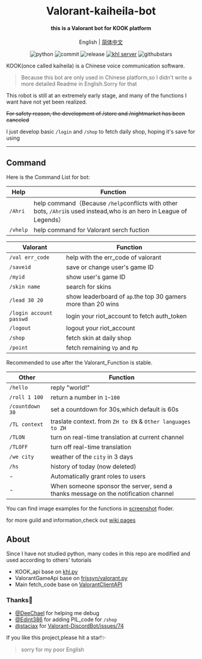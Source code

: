 <h1 align="center">Valorant-kaiheila-bot</h1>


<h4 align="center">this is a Valorant bot for KOOK platform</h4>


<div align="center">

English | [简体中文](./README.md)

![python](https://img.shields.io/badge/Python-3.8%2B-green) ![commit](https://img.shields.io/github/last-commit/Aewait/Valorant-kaiheila-bot) ![release](https://img.shields.io/github/v/release/Aewait/Valorant-kaiheila-bot)
[![khl server](https://www.kaiheila.cn/api/v3/badge/guild?guild_id=3566823018281801&style=3)](https://kaihei.co/oqz7Xg) ![githubstars](https://img.shields.io/github/stars/Aewait/Valorant-kaiheila-bot?style=social)

</div>

KOOK(once called kaiheila) is a Chinese voice communication software.

>Because this bot are only used in Chinese platform,so I didn't write a more detailed Readme in English.Sorry for that

This robot is still at an extremely early stage, and many of the functions I want have not yet been realized.

~~For safety reason, the development of /store and /nightmarket has been canceled~~

I just develop basic `/login` and `/shop` to fetch daily shop, hoping it's save for using 

----

## Command

Here is the Command List for bot:

| Help        | Function                                                     |
| --------------- | ------------------------------------------------------------ |
| `/Ahri`         | help command（Because `/help`conflicts with other bots, `/Ahri`is used instead,who is an hero in League of Legends） |
| `/vhelp`         | help command for Valorant serch fuction |

| Valorant        | Function                                                     |
| --------------- | ------------------------------------------------------------ |
| `/val err_code` | help with the err_code of valorant                           |
| `/saveid`       | save or change user's game ID                                |
| `/myid`         | show user's game ID                                          |
| `/skin name`    | search for skins                                             |
| `/lead 30 20`   | show leaderboard of `ap`.the top 30 gamers more than 20 wins |
| `/login account passwd` | login your riot_account to fetch auth_token |
| `/logout` | logout your riot_account |
| `/shop` | fetch skin at daily shop |
| `/point` | fetch remaining `Vp` and `Rp` |

Recommended to use after the Valorant_Function is stable.

| Other        | Function                                                     |
| --------------- | ------------------------------------------------------------ |
| `/hello`        | reply "world!"                                               |
| `/roll 1 100`   | return a number in `1~100`                                   |
| `/countdown 30` | set a countdown for 30s,which default is 60s                 |
| `/TL context`   | traslate context. from `ZH to EN` & `Other languages to ZH` |
| `/TLON`         | turn on real-time translation at current channel             |
| `/TLOFF`        | turn off real-time translation                               |
| `/we city`      | weather of the `city` in 3 days                                       |
| `/hs`           | history of today (now deleted)                                            |
| -               | Automatically grant roles to users                           |
| -               | When someone sponsor the server, send a thanks message on the notification channel |

You can find image examples for the functions in [screenshot](./screenshot) floder.

for more guild and information,check out [wiki pages](https://github.com/Aewait/Valorant-kaiheila-bot/wiki)


## About
Since I have not studied python, many codes in this repo are modified and used according to others' tutorials
* KOOK_api base on [khl.py](https://github.com/TWT233/khl.py)
* ValorantGameApi base on [frissyn/valorant.py](https://github.com/frissyn/valorant.py/)
* Main fetch_code base on [ValorantClientAPI](https://github.com/HeyM1ke/ValorantClientAPI)



### Thanks🎁
* [@DeeChael](https://github.com/DeeChael) for helping me debug
* [@Edint386](https://github.com/Edint386) for adding PIL_code for `/shop` 
* [@staciax](https://github.com/staciax) for [Valorant-DiscordBot/issues/74](https://github.com/staciax/Valorant-DiscordBot/issues/74)


If you like this project,please hit a star!✨
> sorry for my poor English

